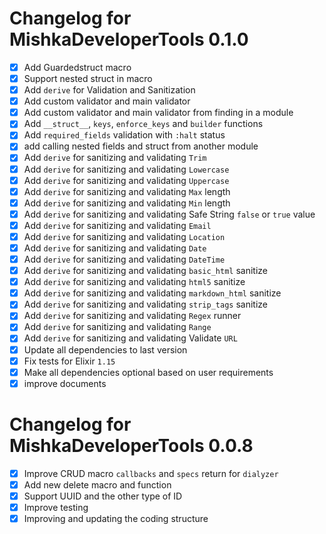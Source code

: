 # Changelog for MishkaDeveloperTools 0.1.0

- [x] Add Guardedstruct macro
- [x] Support nested struct in macro
- [x] Add `derive` for Validation and Sanitization
- [x] Add custom validator and main validator
- [x] Add custom validator and main validator from finding in a module
- [x] Add `__struct__`, `keys`, `enforce_keys` and `builder` functions
- [x] Add `required_fields` validation with `:halt` status
- [x] add calling nested fields and struct from another module
- [x] Add `derive` for sanitizing and validating `Trim`
- [x] Add `derive` for sanitizing and validating `Lowercase`
- [x] Add `derive` for sanitizing and validating `Uppercase`
- [x] Add `derive` for sanitizing and validating `Max` length
- [x] Add `derive` for sanitizing and validating `Min` length
- [x] Add `derive` for sanitizing and validating Safe String `false` or `true` value
- [x] Add `derive` for sanitizing and validating `Email`
- [x] Add `derive` for sanitizing and validating `Location`
- [x] Add `derive` for sanitizing and validating `Date`
- [x] Add `derive` for sanitizing and validating `DateTime`
- [x] Add `derive` for sanitizing and validating `basic_html` sanitize
- [x] Add `derive` for sanitizing and validating `html5` sanitize
- [x] Add `derive` for sanitizing and validating `markdown_html` sanitize
- [x] Add `derive` for sanitizing and validating `strip_tags` sanitize
- [x] Add `derive` for sanitizing and validating `Regex` runner
- [x] Add `derive` for sanitizing and validating `Range`
- [x] Add `derive` for sanitizing and validating Validate `URL`
- [x] Update all dependencies to last version
- [x] Fix tests for Elixir `1.15`
- [x] Make all dependencies optional based on user requirements
- [x] improve documents

# Changelog for MishkaDeveloperTools 0.0.8

- [x] Improve CRUD macro `callbacks` and `specs` return for `dialyzer`
- [x] Add new delete macro and function
- [x] Support UUID and the other type of ID
- [x] Improve testing
- [x] Improving and updating the coding structure
